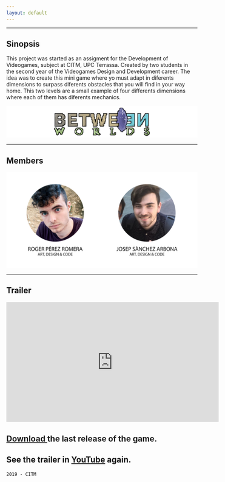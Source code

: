 ```yaml
---
layout: default
---
```



* * *
## Sinopsis

This project was started as an assigment for the Development of Videogames, subject at CITM, UPC Terrassa. Created by two students in the second year of the Videogames Design and Development career. The idea was to create this mini game where yo must adapt in diferents dimensions to surpass diferents obstacles that you will find in your way home. This two levels are a small example of four differents dimensions where each of them has diferents mechanics.

![Branching](https://raw.githubusercontent.com/Pletenica/Between-Worlds/master/Web%20Images/Logo.png)

* * *
## Members
![Branching](https://raw.githubusercontent.com/Pletenica/Between-Worlds/master/Web%20Images/Membres%20Grup.png)

* * *
## Trailer

<iframe width="560" height="315" src="https://www.youtube.com/watch?v=t4VdEka8zhE" frameborder="0" allow="accelerometer; autoplay; encrypted-media; gyroscope; picture-in-picture" allowfullscreen></iframe>

## [Download ](https://github.com/Pletenica/Between-Worlds/releases) the last release of the game.
## See the trailer in [YouTube](https://www.youtube.com/watch?v=nefejW2u2IM&feature=youtu.be) again.

```
2019 - CITM
```
